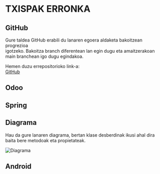 # TXISPAK ERRONKA
## GitHub
Gure taldea GitHub erabili du lanaren egoera aldaketa bakoitzean progrezioa   
igotzeko. Bakoitza branch diferentean lan egin dugu eta amaitzerakoan  
main branchean igo dugu egindakoa.

Hemen duzu errepositorioko link-a:  
[GitHub](https://github.com/beviga99/txispak_erronka)

## Odoo


## Spring

## Diagrama
Hau da gure lanaren diagrama, bertan klase desberdinak ikusi ahal dira  
baita bere metodoak eta propietateak.

![Diagrama]()

## Android
